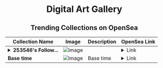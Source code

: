 <div align="center">

# Digital Art Gallery

## Trending Collections on OpenSea

| Collection Name                       | Image                                                                                     | Description                       | OpenSea Link                                                                                          |
|---------------------------------------|-------------------------------------------------------------------------------------------|-----------------------------------|--------------------------------------------------------------------------------------------------------|
| **<details><summary>253546's Follow...</summary>253546's Follower</details>** | ![Image](https://i.seadn.io/s/raw/files/19f9f090920392cc3650cbdf4361755b.png?w=500&auto=format?w=200&auto=format) |  | <details><summary>Link</summary>[253546's Follower](https://opensea.io/collection/253546-s-follower)</details> |
| **Base time** | ![Image](https://i.seadn.io/s/raw/files/fb7b45a34c010aea95b733fc6ed8d8d9.png?w=500&auto=format?w=200&auto=format) | Base time | <details><summary>Link</summary>[Base time](https://opensea.io/collection/base-time-4)</details> |

</div>
